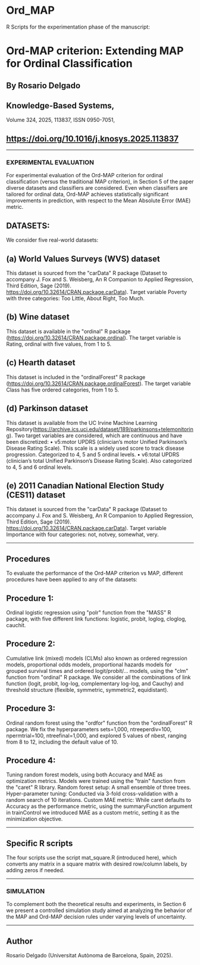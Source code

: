 # Ord_MAP

R Scripts for the experimentation phase of the manuscript:

# Ord-MAP criterion: Extending MAP for Ordinal Classification

## By Rosario Delgado
## Knowledge-Based Systems,
 Volume 324, 2025, 113837,
 ISSN 0950-7051,

## https://doi.org/10.1016/j.knosys.2025.113837

____________________________________________________________________________________________

### EXPERIMENTAL EVALUATION 
For experimental evaluation of the Ord-MAP criterion for ordinal classification (versus the traditional MAP criterion), in Section 5 of the paper diverse datasets and classifiers are considered. Even when classifiers are tailored for ordinal data, Ord-MAP achieves statistically significant improvements in prediction, with respect to the Mean Absolute Error (MAE) metric. 

## DATASETS: 
We consider five real-world datasets:

## (a) World Values Surveys (WVS) dataset 
This dataset is sourced from the "carData" R package (Dataset to accompany J. Fox and S. Weisberg, An R Companion to Applied Regression, Third Edition, Sage (2019). https://doi.org/10.32614/CRAN.package.carData). Target variable Poverty with three categories: Too Little, About Right, Too Much. 

## (b) Wine dataset 
This dataset is available in the "ordinal" R package (https://doi.org/10.32614/CRAN.package.ordinal). The target variable is Rating, ordinal with five values, from 1 to 5. 

## (c) Hearth dataset
This dataset is included in the "ordinalForest" R package (https://doi.org/10.32614/CRAN.package.ordinalForest). The target variable Class has five ordered categories, from 1 to 5. 

## (d) Parkinson dataset 
This dataset is available from the UC Irvine Machine Learning Repository(https://archive.ics.uci.edu/dataset/189/parkinsons+telemonitoring). Two target variables are considered, which are continuous and have been discretized: 
• v5:motor UPDRS (clinician’s motor Unified Parkinson’s Disease Rating Scale). This scale is a widely used score to track disease progression. Categorized to 4, 5 and 5 ordinal levels. 
• v6:total UPDRS (clinician’s total Unified Parkinson’s Disease Rating Scale). Also categorized to 4, 5 and 6 ordinal levels.  

## (e) 2011 Canadian National Election Study (CES11) dataset
This dataset is sourced from the "carData" R package (Dataset to accompany J. Fox and S. Weisberg, An R Companion to Applied Regression, Third Edition, Sage (2019). https://doi.org/10.32614/CRAN.package.carData). Target variable Importance with four categories: not, notvey, somewhat, very. 

____________________________

## Procedures
To evaluate the performance of the Ord-MAP criterion vs MAP, different procedures have been applied to any of the datasets:

## Procedure 1: 
Ordinal logistic regression using "polr" function from the "MASS" R package, with five different link functions: logistic, probit, loglog, cloglog, cauchit. 

## Procedure 2: 
Cumulative link (mixed) models (CLMs) also known as ordered regression models, proportional odds models, proportional hazards models for grouped survival times and ordered logit/probit/... models, using the "clm" function from "ordinal" R package. We consider all the combinations of link function (logit, probit, log-log, complementary log-log, and Cauchy) and threshold structure (flexible, symmetric, symmetric2, equidistant). 

## Procedure 3:
Ordinal random forest using the "ordfor" function from the "ordinalForest" R package. We fix the hyperparameters sets=1,000, ntreeperdiv=100, npermtrial=100,
ntreefinal=1,000, and explored 5 values of nbest, ranging from 8 to 12, including the default value of 10.

## Procedure 4: 
Tuning random forest models, using both Accuracy and MAE as optimization metrics. Models were trained using the "train" function from the "caret" R library.  Random forest setup: A small ensemble of three trees. Hyper-parameter tuning: Conducted via 3-fold cross-validation with a random search of 10 iterations. Custom MAE metric: While caret defaults to Accuracy as the performance metric, using the summaryFunction argument in trainControl
we introduced MAE as a custom metric, setting it as the minimization objective.

_____________________________

## Specific R scripts
The four scripts use the script mat_square.R (introduced here), which converts any matrix in a square matrix with desired row/column labels, by adding zeros if needed.

_____________________________________________________________________________________________________

### SIMULATION 
To complement both the theoretical results and experiments, in Section 6 we present a controlled simulation study aimed at analyzing the behavior of the MAP and Ord-MAP decision rules under varying levels of uncertainty.

____________________________

## Author
Rosario Delgado (Universitat Autònoma de Barcelona, Spain, 2025).


